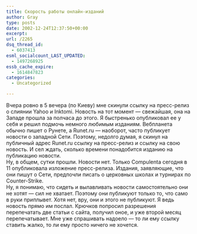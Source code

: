 ```yaml
---
title: Скорость работы онлайн-изданий
author: Gray
type: posts
date: 2002-12-24T12:37:50+00:00
excerpt:
url: /2265
dsq_thread_id:
  - 6037413
esml_socialcount_LAST_UPDATED:
  - 1497268925
essb_cache_expire:
  - 1614847823
categories:
  - Uncategorized

---
```








Вчера ровно в 5 вечера (по Киеву) мне скинули ссылку на пресс-релиз о слиянии Yahoo и Inktomi. Новость на тот момент &#8212; свежайшая, она на Западе прошла за полчаса до этого. Я быстренько опубликовал ее у себя и решил подмочь немного любимым изданиям. Вебпланета обычно пишет о Рунете, а Runet.ru &#8212; наоборот, часто публикует новости о западной Сети. Поэтому, недолго думая, я скинул на публичный адрес Runet.ru ссылку на пресс-релиз и ссылку на свою новость. И сел ждать, сколько времени понадобится изданию на публикацию новости.  
Ну, в общем, сутки прошли. Новости нет. Только Compulenta сегодня в 11 опубликовала изложение пресс-релиза. Издания, заявляющие, что они пишут о Сети, предпочли писать о церковных школах и турнирах по Counter-Strike.  
Ну, я понимаю, что сидеть и вылавливать новости самостоятельно они не хотят &#8212; сил не хватает. Поэтому они публикуют только то, что само в руки приплывет. Хотя нет, вру, они и этого не публикуют. Я ведь новость прямо им послал. Крючков попросил разрешения перепечатать две статьи с сайта, получил оное, и уже второй месяц перепечатывает. Мне уже спрашивать надоело &#8212; то ли ему ссылку ставить жалко, то ли ему просто ничего не хочется.
